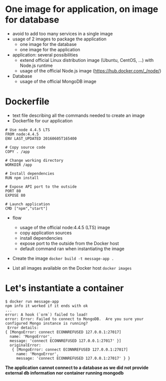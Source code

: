 # One image for application, on image for database

* avoid to add too many services in a single image
* usage of 2 images to package the application
  * one image for the database
  * one image for the application
* application: several possibilities
  * extend official Linux distribution image (Ubuntu, CentOS, ...) with Node.js runtime
  * usage of the official Node.js image (https://hub.docker.com/_/node/)
* Database
  * usage of the official MongoDB image

# Dockerfile

* text file describing all the commands needed to create an image
* Dockerfile for our application

```
# Use node 4.4.5 LTS
FROM node:4.4.5
ENV LAST_UPDATED 20160605T165400

# Copy source code
COPY . /app

# Change working directory
WORKDIR /app

# Install dependencies
RUN npm install

# Expose API port to the outside
PORT 80
EXPOSE 80

# Launch application
CMD ["npm","start"]
````

* flow
  * usage of the official node:4.4.5 (LTS) image
  * copy application sources
  * install dependencies
  * expose port to the outside from the Docker host
  * default command ran when instantiating the image

* Create the image ```docker build -t message-app .```

* List all images available on the Docker host ```docker images```

# Let's instantiate a container

```
$ docker run message-app
npm info it worked if it ends with ok
...
error: A hook (`orm`) failed to load!
error: Error: Failed to connect to MongoDB.  Are you sure your configured Mongo instance is running?
 Error details:
{ [MongoError: connect ECONNREFUSED 127.0.0.1:27017]
  name: 'MongoError',
  message: 'connect ECONNREFUSED 127.0.0.1:27017' }]
  originalError:
   { [MongoError: connect ECONNREFUSED 127.0.0.1:27017]
     name: 'MongoError',
     message: 'connect ECONNREFUSED 127.0.0.1:27017' } }
```

**The application cannot connect to a database as we did not provide external db information nor container running mongodb**


